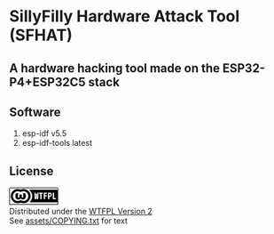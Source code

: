 # SillyFilly Hardware Attack Tool (SFHAT)
## A hardware hacking tool made on the ESP32-P4+ESP32C5 stack

## Software
1. esp-idf v5.5
2. esp-idf-tools latest

## License
 [![WTFPL](assets/wtfpl/wtfpl-badge-1.png)](http://www.wtfpl.net/)  
Distributed under the [WTFPL Version 2](http://www.wtfpl.net/)  
See [assets/COPYING.txt](assets/wtfpl/COPYING.txt) for text  
